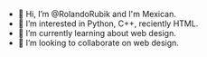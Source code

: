 - 👋 Hi, I’m @RolandoRubik and I'm Mexican.
- 👀 I’m interested in Python, C++, reciently HTML.
- 🌱 I’m currently learning about web design.
- 💞️ I’m looking to collaborate on web design.


<!---
RolandoRubik/RolandoRubik is a ✨ special ✨ repository because its `README.md` (this file) appears on your GitHub profile.
You can click the Preview link to take a look at your changes.
--->
